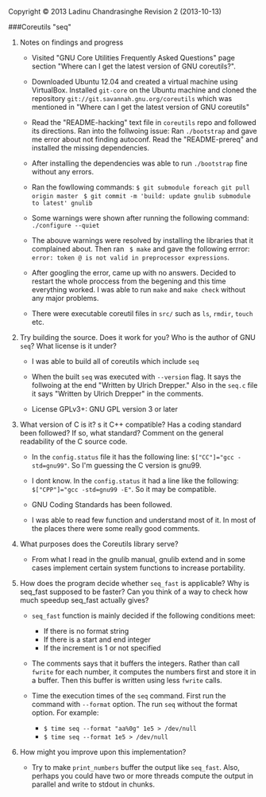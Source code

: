
Copyright © 2013 Ladinu Chandrasinghe
Revision 2 (2013-10-13)

###Coreutils "seq"

1. Notes on findings and progress
	* Visited "GNU Core Utilities Frequently Asked Questions" page section "Where can I get the latest version of GNU coreutils?".

	* Downloaded Ubuntu 12.04 and created a virtual machine using VirtualBox. Installed `git-core` on the Ubuntu machine and cloned the repository `git://git.savannah.gnu.org/coreutils` which was mentioned in "Where can I get the latest version of GNU coreutils"

	* Read the "README-hacking" text file in `coreutils` repo and followed its directions. Ran into the follwoing issue: Ran `./bootstrap` and gave me error about not finding autoconf. Read the "README-prereq" and installed the missing dependencies.

	* After installing the dependencies was able to run `./bootstrap` fine without any errors. 

	* Ran the fowllowing commands:
		`$ git submodule foreach git pull origin master`
		` $ git commit -m 'build: update gnulib submodule to latest' gnulib`

	* Some warnings were shown after running the following command:
		` ./configure --quiet`
	
	* The abouve warnings were resolved by installing the libraries that it complained about. Then ran ` $ make` and gave the following errror: `error: token @ is not valid in preprocessor expressions`.

	* After googling the error, came up with no answers. Decided to restart the whole proccess from the begening and this time everything worked. I was able to run `make` and `make check` without any major problems.

	* There were executable coreutil files in `src/` such as `ls`, `rmdir`, `touch` etc.


2. Try building the source. Does it work for you? Who is the author of GNU `seq`? What license is it under?

	* I was able to build all of coreutils which include `seq`
	
	* When the built `seq` was executed with `--version` flag. It says the follwoing at the end "Written by Ulrich Drepper." Also in the `seq.c` file it says "Written by Ulrich Drepper" in the comments.
	
	* License GPLv3+: GNU GPL version 3 or later

3. What version of C is it? s it C++ compatible? Has a coding standard been followed? If so, what standard? Comment on the general readability of the C source code.

	* In the `config.status` file it has the following line: `$["CC"]="gcc -std=gnu99"`. So I'm guessing the C version is gnu99.
	
	* I dont know. In the `config.status` it had a line like the following: `$["CPP"]="gcc -std=gnu99 -E"`. So it may be compatible.
	
	* GNU Coding Standards has been followed.
	
	* I was able to read few function and understand most of it. In most of the places there 
were some really good comments.
	

4. What purposes does the Coreutils library serve?

	* From what I read in the gnulib manual, gnulib extend and in some cases implement certain	   system functions to increase portability.
	
	
	
5. How does the program decide whether `seq_fast` is applicable? Why is seq_fast supposed to be faster? Can you think of a way to check how much speedup seq_fast actually gives?

	* `seq_fast` function is mainly decided if the following conditions meet: 
		 * If there is no format string
		 * If there is a start and end integer
		 * If the increment is 1 or not specified
		 
	* The comments says that it buffers the integers. Rather than call `fwrite` for each  number, it computes the numbers first and store it in a buffer. Then this buffer is written using less `fwrite` calls.
	
	* Time the execution times of the `seq` command. First run the command with `--format` option. The run `seq` without the format option. For example:
		* `$ time seq --format "aa%0g" 1e5 > /dev/null`
		* `$ time seq --format 1e5 > /dev/null`

6. How might you improve upon this implementation?
	* Try to make `print_numbers` buffer the output like `seq_fast`. Also, perhaps you could have 	   two or more threads compute the output in parallel and write to stdout in chunks.
